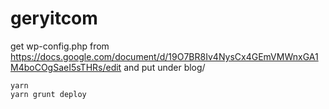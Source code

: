 # geryitcom
get wp-config.php from https://docs.google.com/document/d/19O7BR8Iv4NysCx4GEmVMWnxGA1M4boCOgSaeI5sTHRs/edit and put under blog/

```
yarn
yarn grunt deploy
```

